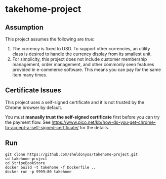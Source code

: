 # takehome-project

## Assumption
This project assumes the following are true:

1.  The currency is fixed to USD. To support other currencies, an utility class is desired to handle the currency display from its smallest unit.
2.  For simplicity, this project does not include customer membership management, order management, and other commonly seen features provided in e-commerce software. This means you can pay for the same item many times.

  

## Certificate Issues

This project uses a self-signed certificate and it is not trusted by the Chrome browser by default.

You must **manually trust the self-signed certificate** first before you can try the payment flow. See https://www.pico.net/kb/how-do-you-get-chrome-to-accept-a-self-signed-certificate/ for the details.

## Run
```
git clone https://github.com/sheldonyss/takehome-project.git
cd takehome-project
cd StripeBookStore
docker build -t takehome -f Dockerfile ..
docker run -p 9999:80 takehome
```
